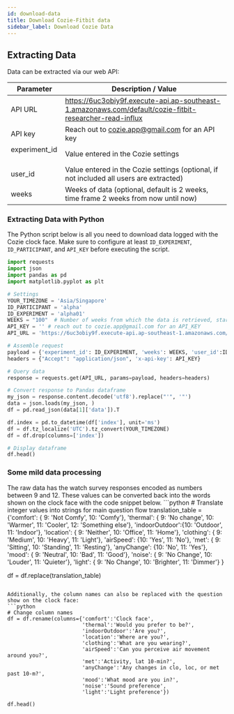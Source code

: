 ```yaml
---
id: download-data
title: Download Cozie-Fitbit data
sidebar_label: Download Cozie Data
---
```



<h2> Extracting Data </h2>
Data can be extracted via our web API:

| Parameter     | Description / Value                                                                                    | 
|---------------|--------------------------------------------------------------------------------------------------------|
| API URL       | https://6uc3obiy9f.execute-api.ap-southeast-1.amazonaws.com/default/cozie-fitbit-researcher-read-influx|
| API key       | Reach out to cozie.app@gmail.com for an API key                                                        |
| experiment_id &zwnj; &zwnj; &zwnj; | Value entered in the Cozie settings                                               |
| user_id       | Value entered in the Cozie settings (optional, if not included all users are extracted)                |
| weeks         | Weeks of data (optional, default is 2 weeks, time frame 2 weeks from now until now)                    |

<h3> Extracting Data with Python </h3>

The Python script below is all you need to download data logged with the Cozie clock face. Make sure to configure at least `ID_EXPERIMENT`, `ID_PARTICIPANT`, and `API_KEY` before executing the script.

```python
import requests
import json
import pandas as pd
import matplotlib.pyplot as plt

# Settings
YOUR_TIMEZONE = 'Asia/Singapore'
ID_PARTICIPANT = 'alpha'
ID_EXPERIMENT = 'alpha01'
WEEKS = "100"  # Number of weeks from which the data is retrieved, starting from now
API_KEY = '' # reach out to cozie.app@gmail.com for an API_KEY
API_URL = 'https://6uc3obiy9f.execute-api.ap-southeast-1.amazonaws.com/default/cozie-fitbit-researcher-read-influx'

# Assemble request
payload = {'experiment_id': ID_EXPERIMENT, 'weeks': WEEKS, 'user_id':ID_PARTICIPANT}
headers = {"Accept": "application/json", 'x-api-key': API_KEY}

# Query data
response = requests.get(API_URL, params=payload, headers=headers)

# Convert response to Pandas dataframe
my_json = response.content.decode('utf8').replace("'", '"')
data = json.loads(my_json, )
df = pd.read_json(data[1]['data']).T

df.index = pd.to_datetime(df['index'], unit='ms')
df = df.tz_localize('UTC').tz_convert(YOUR_TIMEZONE)
df = df.drop(columns=['index'])

# Display dataframe
df.head()
```

<h3> Some mild data processing </h3>
The raw data has the watch survey responses encoded as numbers between 9 and 12. These values can be converted back into the words shown on the clock face with the code snippet below.
```python
# Translate integer values into strings for main question flow
translation_table = {'comfort':      { 9: 'Not Comfy',
                                      10: 'Comfy'},
                     'thermal':      { 9: 'No change',
                                      10: 'Warmer',
                                      11: 'Cooler',
                                      12: 'Something else'},
                     'indoorOutdoor':{10: 'Outdoor',
                                      11: 'Indoor'},
                     'location':     { 9: 'Neither',
                                      10: 'Office',
                                      11: 'Home'},
                     'clothing':     { 9: 'Medium',
                                      10: 'Heavy',
                                      11: 'Light'},
                     'airSpeed':     {10: 'Yes',
                                      11: 'No'},
                     'met':          { 9: 'Sitting',
                                      10: 'Standing',
                                      11: 'Resting'},
                     'anyChange':    {10: 'No',
                                      11: 'Yes'},
                     'mood':         { 9: 'Neutral',
                                      10: 'Bad',
                                      11: 'Good'},
                     'noise':        { 9: 'No Change',
                                      10: 'Louder',
                                      11: 'Quieter'},
                     'light':        { 9: 'No Change',
                                      10: 'Brighter',
                                      11: 'Dimmer'}
                     }

df = df.replace(translation_table)
```

Additionally, the column names can also be replaced with the question show on the clock face:
```python
# Change column names
df = df.rename(columns={'comfort':'Clock face',
                        'thermal':'Would you prefer to be?',
                        'indoorOutdoor':'Are you?', 
                        'location':'Where are you?', 
                        'clothing':'What are you wearing?', 
                        'airSpeed':'Can you perceive air movement around you?', 
                        'met':'Activity, lat 10-min?', 
                        'anyChange':'Any changes in clo, loc, or met past 10-m?', 
                        'mood':'What mood are you in?', 
                        'noise':'Sound preference', 
                        'light':'Light preference'})

df.head()
```
